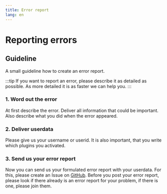 ```yaml
---
title: Error report
lang: en
---
```


# Reporting errors

## Guideline
A small guideline how to create an error report.

:::tip
If you want to report an error, please describe it as detailed as possible. As more detailed it is as faster we can help you.
:::

### 1. Word out the error
At first describe the error. Deliver all information that could be important. Also describe what you did when the error appeared.

### 2. Deliver userdata
Please give us your username or userid. It is also important, that you write which plugins you activated.

### 3. Send us your error report
Now you can send us your formulated error report with your userdata. For this, please create an Issue on [GitHub](https://github.com/LSS-Manager/lss-manager-v3/issues). Before you post your error report, please look if there already is an error report for your problem, if there is one, please join them.